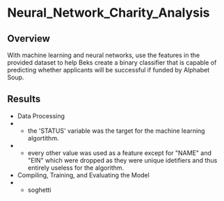 # Neural_Network_Charity_Analysis

## Overview
With machine learning and neural networks, use the features in the provided dataset to help Beks create a binary classifier that is capable of predicting whether applicants will be successful if funded by Alphabet Soup.

## Results
* Data Processing
* * the 'STATUS' variable was the target for the machine learning algortithm.
* * every other value was used as a feature except for "NAME" and "EIN" which were dropped as they were unique idetifiers and thus entirely useless for the algorithm.
* Compiling, Training, and Evaluating the Model
* * soghetti
